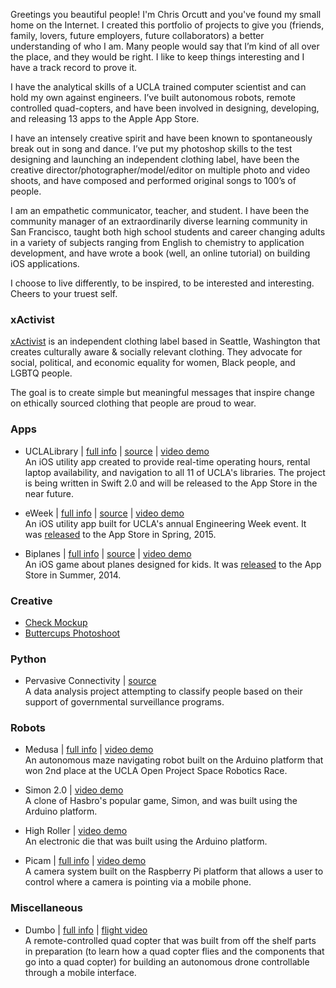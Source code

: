 Greetings you beautiful people! I'm Chris Orcutt and you've found my small home on the Internet. I created this portfolio of projects to give you (friends, family, lovers, future employers, future collaborators)  a better understanding of who I am. Many people would say that I’m kind of all over the place, and they would be right. I like to keep things interesting and I have a track record to prove it.

I have the analytical skills of a UCLA trained computer scientist and can hold my own against engineers. I’ve built autonomous robots, remote controlled quad-copters, and have been involved in designing, developing, and releasing 13 apps to the Apple App Store. 

I have an intensely creative spirit and have been known to spontaneously break out in song and dance. I’ve put my photoshop skills to the test designing and launching an independent clothing label, have been the creative director/photographer/model/editor on multiple photo and video shoots, and have composed and performed original songs to 100’s of people. 

I am an empathetic communicator, teacher, and student. I have been the community manager of an extraordinarily diverse learning community in San Francisco, taught both high school students and career changing adults in a variety of subjects ranging from English to chemistry to application development, and have wrote a book (well, an online tutorial) on building iOS applications. 

I choose to live differently, to be inspired, to be interested and interesting. Cheers to your truest self. 

### xActivist 

[xActivist](https://represent.com/store/xactivist) is an independent clothing label based in Seattle, Washington that creates culturally aware & socially relevant clothing. They advocate for social, political, and economic equality for women, Black people, and LGBTQ people.

The goal is to create simple but meaningful messages that inspire change on ethically sourced clothing that people are proud to wear.

### Apps

* UCLALibrary | [full info](https://github.com/orcudy/index/wiki/UCLALibrary) | [source](http://bit.ly/github-uclalibrary) | [video demo](https://vimeo.com/album/3693502/video/148405704)  
An iOS utility app created to provide real-time operating hours, rental laptop availability, and navigation to all 11 of UCLA's libraries. The project is being written in Swift 2.0 and will be released to the App Store in the near future.

* eWeek | [full info](https://github.com/orcudy/index/wiki/eWeek) | [source](https://github.com/orcudy/archive/tree/master/ios/apps/eweek) | [video demo](https://vimeo.com/album/3693502/video/148404888)  
An iOS utility app built for UCLA's annual Engineering Week event. It was [released](https://itunes.apple.com/WebObjects/MZStore.woa/wa/viewSoftware?id=981637936&mt=8) to the App Store in Spring, 2015.

* Biplanes | [full info](https://github.com/orcudy/index/wiki/Biplanes) | [source](https://github.com/orcudy/archive/tree/master/ios/apps/biplanes) | [video demo](https://vimeo.com/album/3693502/video/103840072)  
An iOS game about planes designed for kids. It was [released](https://itunes.apple.com/us/app/biplanes!/id904104087?ls=1&mt=8!) to the App Store in Summer, 2014.

### Creative

* [Check Mockup](https://www.dropbox.com/sh/nkfh5o3f2jltaxe/AABA7swlYrjjWHk3-zzkAQj0a?dl=0)
* [Buttercups Photoshoot](https://www.dropbox.com/sh/5acw6208v43pu3n/AABH46BRZ7N-vX3jNIoF67eJa?dl=0)


### Python

* Pervasive Connectivity | [source](https://github.com/orcudy/pervasive-connectivity)  
A data analysis project attempting to classify people based on their support of governmental surveillance programs.  

### Robots

* Medusa | [full info](https://github.com/orcudy/index/wiki/Medusa) | [video demo](http://bit.ly/demo-medusa )  
An autonomous maze navigating robot built on the Arduino platform that won 2nd place at the UCLA Open Project Space Robotics Race.

* Simon 2.0 | [video demo](https://www.youtube.com/watch?v=Y-aSRVm62rg)  
A clone of Hasbro's popular game, Simon, and was built using the Arduino platform. 

* High Roller | [video demo](https://www.youtube.com/watch?v=iAKFtmWaHXI)  
An electronic die that was built using the Arduino platform. 

* Picam | [full info](https://github.com/orcudy/index/wiki/Picam) | [video demo](https://vimeo.com/152344182)  
A camera system built on the Raspberry Pi platform that allows a user to control where a camera is pointing via a mobile phone.

### Miscellaneous 

* Dumbo | [full info](https://github.com/orcudy/index/wiki/Dumbo) | [flight video](https://vimeo.com/album/3693518/video/147213131)  
A remote-controlled quad copter that was built from off the shelf parts in preparation (to learn how a quad copter flies and the components that go into a quad copter) for building an autonomous drone controllable through a mobile interface. 

